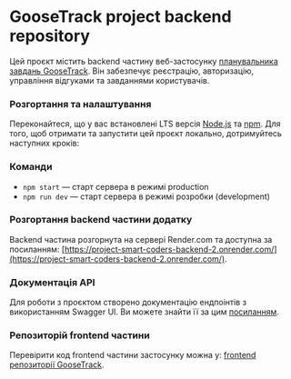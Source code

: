 # GooseTrack project backend repository

Цей проєкт містить backend частину веб-застосунку
[планувальника завдань GooseTrack](https://github.com/flashforward55/project-smart-coders-backend-2).
Він забезпечує реєстрацію, авторизацію, управління відгуками та завданнями
користувачів.

### Розгортання та налаштування

Переконайтеся, що у вас встановлені LTS версія
[Node.js](npm.https://nodejs.org/uk) та [npm](https://www.npmjs.com/). Для того,
щоб отримати та запустити цей проєкт локально, дотримуйтесь наступних кроків:

### Команди

- `npm start` &mdash; старт сервера в режимі production
- `npm run dev` &mdash; старт сервера в режимі розробки (development)

### Розгортання backend частини додатку

Backend частина розгорнута на сервері Render.com та доступна за посиланням:
[https://project-smart-coders-backend-2.onrender.com/](https://project-smart-coders-backend-2.onrender.com/).

### Документація API

Для роботи з проєктом створено документацію ендпоінтів з використанням Swagger
UI. Ви можете знайти її за цим
[посиланням](https://project-smart-coders-backend-2.onrender.com/docs/).

### Репозиторій frontend частини

Перевірити код frontend частини застосунку можна у:
[frontend репозиторії GooseTrack](https://github.com/flashforward55/project-smart-coders-frontend-2).
